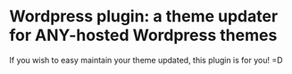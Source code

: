 # Wordpress plugin: a theme updater for ANY-hosted Wordpress themes

If you wish to easy maintain your theme updated, this plugin is for you! =D